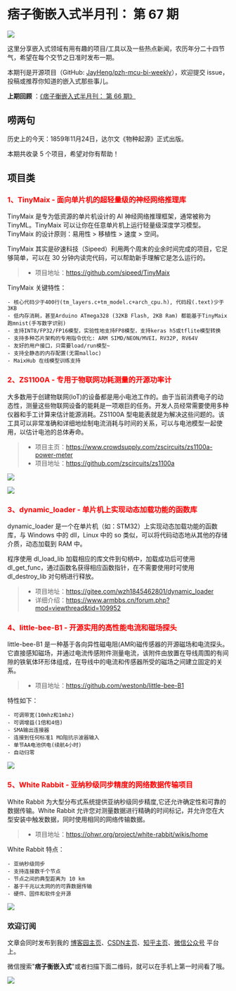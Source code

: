 # 痞子衡嵌入式半月刊： 第 67 期

![](http://henjay724.com/image/cnblogs/pzh_mcu_bi_weekly.PNG)

这里分享嵌入式领域有用有趣的项目/工具以及一些热点新闻，农历年分二十四节气，希望在每个交节之日准时发布一期。

本期刊是开源项目（GitHub: [JayHeng/pzh-mcu-bi-weekly](https://github.com/JayHeng/pzh-mcu-bi-weekly)），欢迎提交 issue，投稿或推荐你知道的嵌入式那些事儿。

**上期回顾** ：[《痞子衡嵌入式半月刊： 第 66 期》](https://www.cnblogs.com/henjay724/p/16863555.html)

## 唠两句

历史上的今天：1859年11月24日，达尔文《物种起源》正式出版。

本期共收录 5 个项目，希望对你有帮助！

## 项目类

### <font color="red">1、TinyMaix - 面向单片机的超轻量级的神经网络推理库</font>

TinyMaix 是专为低资源的单片机设计的 AI 神经网络推理框架，通常被称为 TinyML。TinyMaix 可以让你在任意单片机上运行轻量级深度学习模型。TinyMaix 的设计原则：易用性 > 移植性 > 速度 > 空间。

TinyMaix 其实是矽速科技（Sipeed）利用两个周末的业余时间完成的项目，它足够简单，可以在 30 分钟内读完代码，可以帮助新手理解它是怎么运行的。

> * 项目地址：https://github.com/sipeed/TinyMaix

TinyMaix 关键特性：

```text
- 核心代码少于400行(tm_layers.c+tm_model.c+arch_cpu.h), 代码段(.text)少于3KB
- 低内存消耗，甚至Arduino ATmega328 (32KB Flash, 2KB Ram) 都能基于TinyMaix跑mnist(手写数字识别)
- 支持INT8/FP32/FP16模型，实验性地支持FP8模型，支持keras h5或tflite模型转换
- 支持多种芯片架构的专用指令优化: ARM SIMD/NEON/MVEI，RV32P, RV64V
- 友好的用户接口，只需要load/run模型~
- 支持全静态的内存配置(无需malloc)
- MaixHub 在线模型训练支持
```

### <font color="red">2、ZS1100A - 专用于物联网功耗测量的开源功率计</font>

大多数用于创建物联网(IoT)的设备都是用小电池工作的。由于当前消费电子的动态性，测量这些物联网设备的能耗是一项艰巨的任务。开发人员经常需要使用多种仪器和手工计算来估计能源消耗。ZS1100A 型电能表就是为解决这些问题的。该工具可以非常准确和详细地绘制电流消耗与时间的关系，可以与电池模型一起使用，以估计电池的总体寿命。

> * 项目主页：https://www.crowdsupply.com/zscircuits/zs1100a-power-meter
> * 项目地址：https://github.com/zscircuits/zs1100a

![](http://henjay724.com/image/biweekly20221123/ZS1100A.PNG)

![](http://henjay724.com/image/biweekly20221123/ZS1100A-Spec.PNG)

### <font color="red">3、dynamic_loader - 单片机上实现动态加载功能的函数库</font>

dynamic_loader 是一个在单片机（如：STM32）上实现动态加载功能的函数库，与 Windows 中的 dll，Linux 中的 so 类似，可以将代码动态地从其他的存储介质，动态加载到 RAM 中。

程序使用 dl_load_lib 加载相应的库文件到句柄中，加载成功后可使用 dl_get_func，通过函数名获得相应函数指针，在不需要使用时可使用 dl_destroy_lib 对句柄进行释放。

> * 项目地址：https://gitee.com/wzh1845462801/dynamic_loader
> * 详细介绍：https://www.armbbs.cn/forum.php?mod=viewthread&tid=109952

### <font color="red">4、little-bee-B1 - 开源实用的高性能电流和磁场探头</font>

little-bee-B1 是一种基于各向异性磁电阻(AMR)磁传感器的开源磁场和电流探头。它直接感知磁场，并通过电流传感附件测量电流，该附件由放置在导线周围的有间隙的铁氧体环形体组成，在导线中的电流和传感器所受的磁场之间建立固定的关系。

> * 项目地址：https://github.com/westonb/little-bee-B1

特性如下：

```text
- 可调带宽(10mhz和1mhz)
- 可调增益(1倍和4倍)
- SMA输出连接器
- 连接到任何标准1 MΩ阻抗示波器输入
- 单节AA电池供电(续航4小时)
- 自动归零
```

![](http://henjay724.com/image/biweekly20221123/little-bee-B1.PNG)

### <font color="red">5、White Rabbit - 亚纳秒级同步精度的网络数据传输项目</font>

White Rabbit 为大型分布式系统提供亚纳秒级同步精度,它还允许确定性和可靠的数据传输。White Rabbit 允许您对测量数据进行精确的时间标记，并允许您在大型安装中触发数据，同时使用相同的网络传输数据。

> * 项目地址：https://ohwr.org/project/white-rabbit/wikis/home

White Rabbit 特点：

```text
- 亚纳秒级同步
- 支持连接数千个节点
- 节点之间的典型距离为 10 km
- 基于千兆以太网的的可靠数据传输
- 硬件、固件和软件全开源
```

![](http://henjay724.com/image/biweekly20221123/White-Rabbit.PNG)

### 欢迎订阅

文章会同时发布到我的 [博客园主页](https://www.cnblogs.com/henjay724/)、[CSDN主页](https://blog.csdn.net/henjay724)、[知乎主页](https://www.zhihu.com/people/henjay724)、[微信公众号](http://weixin.sogou.com/weixin?type=1&query=痞子衡嵌入式) 平台上。

微信搜索"__痞子衡嵌入式__"或者扫描下面二维码，就可以在手机上第一时间看了哦。

![](http://henjay724.com/image/github/pzhMcu_qrcode_258x258.jpg)

